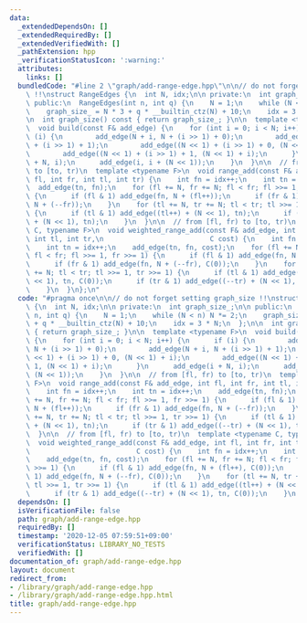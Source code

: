 ```yaml
---
data:
  _extendedDependsOn: []
  _extendedRequiredBy: []
  _extendedVerifiedWith: []
  _pathExtension: hpp
  _verificationStatusIcon: ':warning:'
  attributes:
    links: []
  bundledCode: "#line 2 \"graph/add-range-edge.hpp\"\n\n// do not forget setting graph_size\
    \ !!\nstruct RangeEdges {\n  int N, idx;\n\n private:\n  int graph_size_;\n\n\
    \ public:\n  RangeEdges(int n, int q) {\n    N = 1;\n    while (N < n) N *= 2;\n\
    \    graph_size_ = N * 3 + q * __builtin_ctz(N) + 10;\n    idx = 3 * N;\n  };\n\
    \n  int graph_size() const { return graph_size_; }\n\n  template <typename F>\n\
    \  void build(const F& add_edge) {\n    for (int i = 0; i < N; i++) {\n      if\
    \ (i) {\n        add_edge(N + i, N + (i >> 1) + 0);\n        add_edge(N + i, N\
    \ + (i >> 1) + 1);\n        add_edge((N << 1) + (i >> 1) + 0, (N << 1) + i);\n\
    \        add_edge((N << 1) + (i >> 1) + 1, (N << 1) + i);\n      }\n      add_edge(i\
    \ + N, i);\n      add_edge(i, i + (N << 1));\n    }\n  }\n\n  // from [fl, fr)\
    \ to [to, tr)\n  template <typename F>\n  void range_add(const F& add_edge, int\
    \ fl, int fr, int tl, int tr) {\n    int fn = idx++;\n    int tn = idx++;\n  \
    \  add_edge(tn, fn);\n    for (fl += N, fr += N; fl < fr; fl >>= 1, fr >>= 1)\
    \ {\n      if (fl & 1) add_edge(fn, N + (fl++));\n      if (fr & 1) add_edge(fn,\
    \ N + (--fr));\n    }\n    for (tl += N, tr += N; tl < tr; tl >>= 1, tr >>= 1)\
    \ {\n      if (tl & 1) add_edge((tl++) + (N << 1), tn);\n      if (tr & 1) add_edge((--tr)\
    \ + (N << 1), tn);\n    }\n  }\n\n  // from [fl, fr) to [to, tr)\n  template <typename\
    \ C, typename F>\n  void weighted_range_add(const F& add_edge, int fl, int fr,\
    \ int tl, int tr,\n                          C cost) {\n    int fn = idx++;\n\
    \    int tn = idx++;\n    add_edge(tn, fn, cost);\n    for (fl += N, fr += N;\
    \ fl < fr; fl >>= 1, fr >>= 1) {\n      if (fl & 1) add_edge(fn, N + (fl++), C(0));\n\
    \      if (fr & 1) add_edge(fn, N + (--fr), C(0));\n    }\n    for (tl += N, tr\
    \ += N; tl < tr; tl >>= 1, tr >>= 1) {\n      if (tl & 1) add_edge((tl++) + (N\
    \ << 1), tn, C(0));\n      if (tr & 1) add_edge((--tr) + (N << 1), tn, C(0));\n\
    \    }\n  }\n};\n"
  code: "#pragma once\n\n// do not forget setting graph_size !!\nstruct RangeEdges\
    \ {\n  int N, idx;\n\n private:\n  int graph_size_;\n\n public:\n  RangeEdges(int\
    \ n, int q) {\n    N = 1;\n    while (N < n) N *= 2;\n    graph_size_ = N * 3\
    \ + q * __builtin_ctz(N) + 10;\n    idx = 3 * N;\n  };\n\n  int graph_size() const\
    \ { return graph_size_; }\n\n  template <typename F>\n  void build(const F& add_edge)\
    \ {\n    for (int i = 0; i < N; i++) {\n      if (i) {\n        add_edge(N + i,\
    \ N + (i >> 1) + 0);\n        add_edge(N + i, N + (i >> 1) + 1);\n        add_edge((N\
    \ << 1) + (i >> 1) + 0, (N << 1) + i);\n        add_edge((N << 1) + (i >> 1) +\
    \ 1, (N << 1) + i);\n      }\n      add_edge(i + N, i);\n      add_edge(i, i +\
    \ (N << 1));\n    }\n  }\n\n  // from [fl, fr) to [to, tr)\n  template <typename\
    \ F>\n  void range_add(const F& add_edge, int fl, int fr, int tl, int tr) {\n\
    \    int fn = idx++;\n    int tn = idx++;\n    add_edge(tn, fn);\n    for (fl\
    \ += N, fr += N; fl < fr; fl >>= 1, fr >>= 1) {\n      if (fl & 1) add_edge(fn,\
    \ N + (fl++));\n      if (fr & 1) add_edge(fn, N + (--fr));\n    }\n    for (tl\
    \ += N, tr += N; tl < tr; tl >>= 1, tr >>= 1) {\n      if (tl & 1) add_edge((tl++)\
    \ + (N << 1), tn);\n      if (tr & 1) add_edge((--tr) + (N << 1), tn);\n    }\n\
    \  }\n\n  // from [fl, fr) to [to, tr)\n  template <typename C, typename F>\n\
    \  void weighted_range_add(const F& add_edge, int fl, int fr, int tl, int tr,\n\
    \                          C cost) {\n    int fn = idx++;\n    int tn = idx++;\n\
    \    add_edge(tn, fn, cost);\n    for (fl += N, fr += N; fl < fr; fl >>= 1, fr\
    \ >>= 1) {\n      if (fl & 1) add_edge(fn, N + (fl++), C(0));\n      if (fr &\
    \ 1) add_edge(fn, N + (--fr), C(0));\n    }\n    for (tl += N, tr += N; tl < tr;\
    \ tl >>= 1, tr >>= 1) {\n      if (tl & 1) add_edge((tl++) + (N << 1), tn, C(0));\n\
    \      if (tr & 1) add_edge((--tr) + (N << 1), tn, C(0));\n    }\n  }\n};\n"
  dependsOn: []
  isVerificationFile: false
  path: graph/add-range-edge.hpp
  requiredBy: []
  timestamp: '2020-12-05 07:59:51+09:00'
  verificationStatus: LIBRARY_NO_TESTS
  verifiedWith: []
documentation_of: graph/add-range-edge.hpp
layout: document
redirect_from:
- /library/graph/add-range-edge.hpp
- /library/graph/add-range-edge.hpp.html
title: graph/add-range-edge.hpp
---
```

